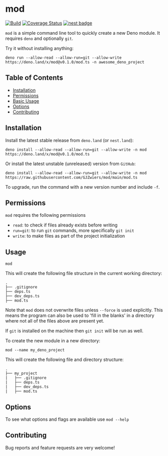 # mod

[![Build](https://github.com/GJZwiers/mod/actions/workflows/build.yaml/badge.svg)](https://github.com/GJZwiers/mod/actions/workflows/build.yaml)
[![Coverage Status](https://coveralls.io/repos/github/GJZwiers/mod/badge.svg?branch=main)](https://coveralls.io/github/GJZwiers/mod?branch=main)
[![nest badge](https://nest.land/badge.svg)](https://nest.land/package/mod)

`mod` is a simple command line tool to quickly create a new Deno module. It
requires `deno` and optionally `git`.

Try it without installing anything:

```
deno run --allow-read --allow-run=git --allow-write https://deno.land/x/mod@v0.1.0/mod.ts -n awesome_deno_project
```

## Table of Contents

- [Installation](#installation)
- [Permissions](#permissions)
- [Basic Usage](#basic-usage)
- [Options](#options)
- [Contributing](#contributing)

## Installation

Install the latest stable release from `deno.land` (or `nest.land`):

```
deno install --allow-read --allow-run=git --allow-write -n mod https://deno.land/x/mod@v0.1.0/mod.ts
```

Or install the latest unstable (unreleased) version from `GitHub`:

```
deno install --allow-read --allow-run=git --allow-write -n mod https://raw.githubusercontent.com/GJZwiers/mod/main/mod.ts
```

To upgrade, run the command with a new version number and include `-f`.

## Permissions

`mod` requires the following permissions

- `read`: to check if files already exists before writing
- `run=git`: to run `git` commands, more specifically `git init`
- `write`: to make files as part of the project initialization

## Usage

```
mod
```

This will create the following file structure in the current working directory:

```
.
├── .gitignore
├── deps.ts
├── dev_deps.ts
├── mod.ts
```

Note that `mod` does not overwrite files unless `--force` is used explicitly.
This means the program can also be used to 'fill in the blanks' in a directory
where not all of the files above are present yet.

If `git` is installed on the machine then `git init` will be run as well.

To create the new module in a new directory:

```
mod --name my_deno_project
```

This will create the following file and directory structure:

```
.
├── my_project
|   ├── .gitignore
|   ├── deps.ts
|   ├── dev_deps.ts
|   ├── mod.ts
```

## Options

To see what options and flags are available use `mod --help`

## Contributing

Bug reports and feature requests are very welcome!
